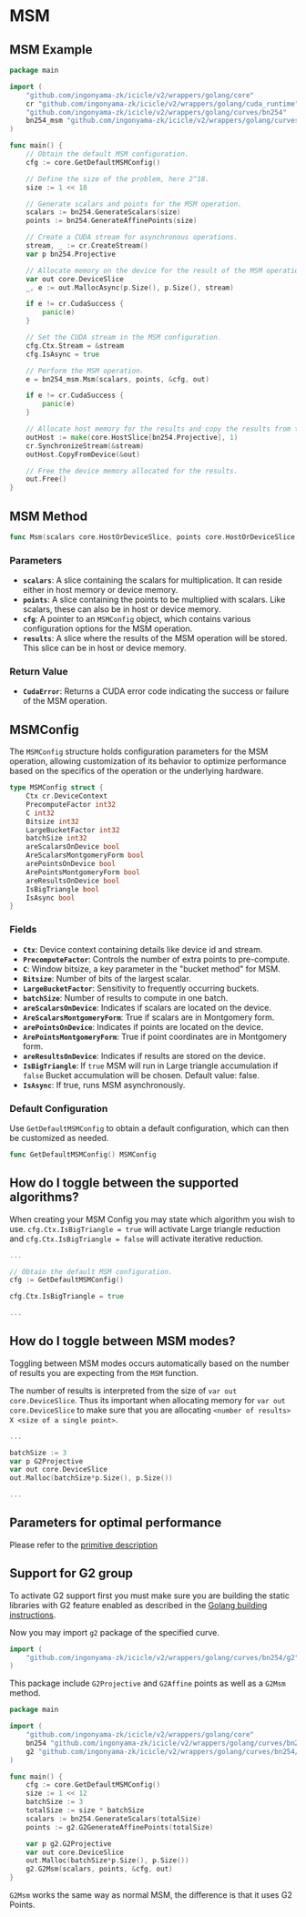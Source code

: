 # MSM

## MSM Example

```go
package main

import (
	"github.com/ingonyama-zk/icicle/v2/wrappers/golang/core"
	cr "github.com/ingonyama-zk/icicle/v2/wrappers/golang/cuda_runtime"
	"github.com/ingonyama-zk/icicle/v2/wrappers/golang/curves/bn254"
	bn254_msm "github.com/ingonyama-zk/icicle/v2/wrappers/golang/curves/bn254/msm"
)

func main() {
	// Obtain the default MSM configuration.
	cfg := core.GetDefaultMSMConfig()

	// Define the size of the problem, here 2^18.
	size := 1 << 18

	// Generate scalars and points for the MSM operation.
	scalars := bn254.GenerateScalars(size)
	points := bn254.GenerateAffinePoints(size)

	// Create a CUDA stream for asynchronous operations.
	stream, _ := cr.CreateStream()
	var p bn254.Projective

	// Allocate memory on the device for the result of the MSM operation.
	var out core.DeviceSlice
	_, e := out.MallocAsync(p.Size(), p.Size(), stream)

	if e != cr.CudaSuccess {
		panic(e)
	}

	// Set the CUDA stream in the MSM configuration.
	cfg.Ctx.Stream = &stream
	cfg.IsAsync = true

	// Perform the MSM operation.
	e = bn254_msm.Msm(scalars, points, &cfg, out)

	if e != cr.CudaSuccess {
		panic(e)
	}

	// Allocate host memory for the results and copy the results from the device.
	outHost := make(core.HostSlice[bn254.Projective], 1)
	cr.SynchronizeStream(&stream)
	outHost.CopyFromDevice(&out)

	// Free the device memory allocated for the results.
	out.Free()
}

```

## MSM Method

```go
func Msm(scalars core.HostOrDeviceSlice, points core.HostOrDeviceSlice, cfg *core.MSMConfig, results core.HostOrDeviceSlice) cr.CudaError
```

### Parameters

- **`scalars`**: A slice containing the scalars for multiplication. It can reside either in host memory or device memory.
- **`points`**: A slice containing the points to be multiplied with scalars. Like scalars, these can also be in host or device memory.
- **`cfg`**: A pointer to an `MSMConfig` object, which contains various configuration options for the MSM operation.
- **`results`**: A slice where the results of the MSM operation will be stored. This slice can be in host or device memory.

### Return Value

- **`CudaError`**: Returns a CUDA error code indicating the success or failure of the MSM operation.

## MSMConfig

The `MSMConfig` structure holds configuration parameters for the MSM operation, allowing customization of its behavior to optimize performance based on the specifics of the operation or the underlying hardware.

```go
type MSMConfig struct {
    Ctx cr.DeviceContext
    PrecomputeFactor int32
    C int32
    Bitsize int32
    LargeBucketFactor int32
    batchSize int32
    areScalarsOnDevice bool
    AreScalarsMontgomeryForm bool
    arePointsOnDevice bool
    ArePointsMontgomeryForm bool
    areResultsOnDevice bool
    IsBigTriangle bool
    IsAsync bool
}
```

### Fields

- **`Ctx`**: Device context containing details like device id and stream.
- **`PrecomputeFactor`**: Controls the number of extra points to pre-compute.
- **`C`**: Window bitsize, a key parameter in the "bucket method" for MSM.
- **`Bitsize`**: Number of bits of the largest scalar.
- **`LargeBucketFactor`**: Sensitivity to frequently occurring buckets.
- **`batchSize`**: Number of results to compute in one batch.
- **`areScalarsOnDevice`**: Indicates if scalars are located on the device.
- **`AreScalarsMontgomeryForm`**: True if scalars are in Montgomery form.
- **`arePointsOnDevice`**: Indicates if points are located on the device.
- **`ArePointsMontgomeryForm`**: True if point coordinates are in Montgomery form.
- **`areResultsOnDevice`**: Indicates if results are stored on the device.
- **`IsBigTriangle`**: If `true` MSM will run in Large triangle accumulation if `false` Bucket accumulation will be chosen. Default value: false.
- **`IsAsync`**: If true, runs MSM asynchronously.

### Default Configuration

Use `GetDefaultMSMConfig` to obtain a default configuration, which can then be customized as needed.

```go
func GetDefaultMSMConfig() MSMConfig
```

## How do I toggle between the supported algorithms?

When creating your MSM Config you may state which algorithm you wish to use. `cfg.Ctx.IsBigTriangle = true` will activate Large triangle reduction and `cfg.Ctx.IsBigTriangle = false` will activate iterative reduction.

```go
...

// Obtain the default MSM configuration.
cfg := GetDefaultMSMConfig()

cfg.Ctx.IsBigTriangle = true

...
```

## How do I toggle between MSM modes?

Toggling between MSM modes occurs automatically based on the number of results you are expecting from the `MSM` function.

The number of results is interpreted from the size of `var out core.DeviceSlice`. Thus its important when allocating memory for `var out core.DeviceSlice` to make sure that you are allocating `<number of results> X <size of a single point>`.

```go
... 

batchSize := 3
var p G2Projective
var out core.DeviceSlice
out.Malloc(batchSize*p.Size(), p.Size())

...
```

## Parameters for optimal performance

Please refer to the [primitive description](../primitives/msm#choosing-optimal-parameters)

## Support for G2 group

To activate G2 support first you must make sure you are building the static libraries with G2 feature enabled as described in the [Golang building instructions](../golang-bindings.md#using-icicle-golang-bindings-in-your-project).

Now you may import `g2` package of the specified curve.

```go
import (
    "github.com/ingonyama-zk/icicle/v2/wrappers/golang/curves/bn254/g2"
)
```

This package include `G2Projective` and `G2Affine` points as well as a `G2Msm` method.

```go
package main

import (
	"github.com/ingonyama-zk/icicle/v2/wrappers/golang/core"
	bn254 "github.com/ingonyama-zk/icicle/v2/wrappers/golang/curves/bn254"
	g2 "github.com/ingonyama-zk/icicle/v2/wrappers/golang/curves/bn254/g2"
)

func main() {
	cfg := core.GetDefaultMSMConfig()
	size := 1 << 12
	batchSize := 3
	totalSize := size * batchSize
	scalars := bn254.GenerateScalars(totalSize)
	points := g2.G2GenerateAffinePoints(totalSize)

	var p g2.G2Projective
	var out core.DeviceSlice
	out.Malloc(batchSize*p.Size(), p.Size())
	g2.G2Msm(scalars, points, &cfg, out)
}

```

`G2Msm` works the same way as normal MSM, the difference is that it uses G2 Points.
